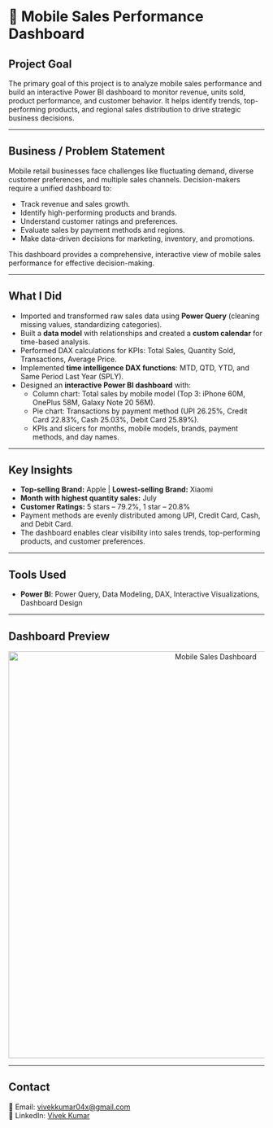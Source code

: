 # 📱 Mobile Sales Performance Dashboard

## **Project Goal**
The primary goal of this project is to analyze mobile sales performance and build an interactive Power BI dashboard to monitor revenue, units sold, product performance, and customer behavior. It helps identify trends, top-performing products, and regional sales distribution to drive strategic business decisions.

---

## **Business / Problem Statement**
Mobile retail businesses face challenges like fluctuating demand, diverse customer preferences, and multiple sales channels. Decision-makers require a unified dashboard to:

- Track revenue and sales growth.
- Identify high-performing products and brands.
- Understand customer ratings and preferences.
- Evaluate sales by payment methods and regions.
- Make data-driven decisions for marketing, inventory, and promotions.

This dashboard provides a comprehensive, interactive view of mobile sales performance for effective decision-making.

---

## **What I Did**
- Imported and transformed raw sales data using **Power Query** (cleaning missing values, standardizing categories).  
- Built a **data model** with relationships and created a **custom calendar** for time-based analysis.  
- Performed DAX calculations for KPIs: Total Sales, Quantity Sold, Transactions, Average Price.  
- Implemented **time intelligence DAX functions**: MTD, QTD, YTD, and Same Period Last Year (SPLY).  
- Designed an **interactive Power BI dashboard** with:
  - Column chart: Total sales by mobile model (Top 3: iPhone 60M, OnePlus 58M, Galaxy Note 20 56M).  
  - Pie chart: Transactions by payment method (UPI 26.25%, Credit Card 22.83%, Cash 25.03%, Debit Card 25.89%).  
  - KPIs and slicers for months, mobile models, brands, payment methods, and day names.

---

## **Key Insights**
- **Top-selling Brand:** Apple | **Lowest-selling Brand:** Xiaomi  
- **Month with highest quantity sales:** July  
- **Customer Ratings:** 5 stars – 79.2%, 1 star – 20.8%  
- Payment methods are evenly distributed among UPI, Credit Card, Cash, and Debit Card.  
- The dashboard enables clear visibility into sales trends, top-performing products, and customer preferences.

---

## **Tools Used**
- **Power BI**: Power Query, Data Modeling, DAX, Interactive Visualizations, Dashboard Design

---

## **Dashboard Preview**
<p align="center">
  <img src="your-dashboard-image-or-gif-link-here" alt="Mobile Sales Dashboard" width="800">
</p>

---

## **Contact**
📧 Email: vivekkumar04x@gmail.com  
🔗 LinkedIn: [Vivek Kumar](https://www.linkedin.com/in/vivekkumar2002/)
